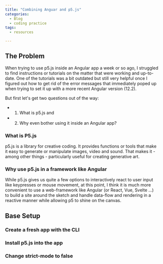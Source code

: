 ```yaml
---
title: "Combining Anguar and p5.js"
categories:
  - Blog
  - coding practice
tags:
  - resources

---
```


## The Problem

When trying to use p5.js inside an Angular app a week or so ago, I struggled to find instructions or tutorials on the matter that were working and up-to-date. One of the tutorials was a bit outdated but still very helpful once I figured out how to get rid of the error messages that immediately poped up when trying to set it up with a more recent Angular version (12.2).

But first let's get two questions out of the way: 
- 1. What is p5.js and 
- 2. Why even bother using it inside an Angular app?

### What is P5.js
p5.js is a library for creative coding. It provides functions or tools that make it easy to generate or manipulate images, video and sound. That makes it -among other things - particularly useful for creating generative art.

### Why use p5.js in a framework like Angular 
While p5.js gives us quite a few options to interactively react to user input like keypresses or mouse movement, at this point, I think it is much more convenient to use a web-framework like Angular (or React, Vue, Svelte ...) to build a site around the sketch and handle data-flow and rendering in a reactive manner while allowing p5 to shine on the canvas.

## Base Setup

### Create a fresh app with the CLI

### Install p5.js into the app

### Change strict-mode to false

